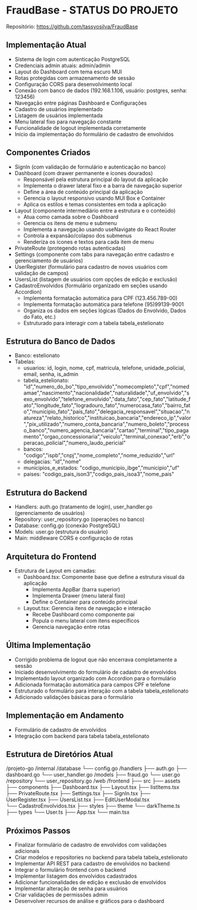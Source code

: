 # FraudBase - STATUS DO PROJETO

Repositório: https://github.com/tassyosilva/FraudBase

## Implementação Atual
- Sistema de login com autenticação PostgreSQL
- Credenciais admin atuais: admin/admin
- Layout do Dashboard com tema escuro MUI
- Rotas protegidas com armazenamento de sessão
- Configuração CORS para desenvolvimento local
- Conexão com banco de dados (192.168.1.106, usuário: postgres, senha: 123456)
- Navegação entre páginas Dashboard e Configurações
- Cadastro de usuários implementado
- Listagem de usuários implementada
- Menu lateral fixo para navegação constante
- Funcionalidade de logout implementada corretamente
- Início da implementação do formulário de cadastro de envolvidos

## Componentes Criados
- SignIn (com validação de formulário e autenticação no banco)
- Dashboard (com drawer permanente e ícones dourados)
  - Responsável pela estrutura principal do layout da aplicação
  - Implementa o drawer lateral fixo e a barra de navegação superior
  - Define a área de conteúdo principal da aplicação
  - Gerencia o layout responsivo usando MUI Box e Container
  - Aplica os estilos e temas consistentes em toda a aplicação
- Layout (componente intermediário entre a estrutura e o conteúdo)
  - Atua como camada sobre o Dashboard
  - Gerencia os itens de menu e submenu
  - Implementa a navegação usando useNavigate do React Router
  - Controla a expansão/colapso dos submenus
  - Renderiza os ícones e textos para cada item de menu
- PrivateRoute (protegendo rotas autenticadas)
- Settings (componente com tabs para navegação entre cadastro e gerenciamento de usuários)
- UserRegister (formulário para cadastro de novos usuários com validação de campos)
- UsersList (listagem de usuários com opções de edição e exclusão)
- CadastroEnvolvidos (formulário organizado em seções usando Accordion)
  - Implementa formatação automática para CPF (123.456.789-00)
  - Implementa formatação automática para telefone (95)99139-9001
  - Organiza os dados em seções lógicas (Dados do Envolvido, Dados do Fato, etc.)
  - Estruturado para interagir com a tabela tabela_estelionato

## Estrutura do Banco de Dados
- Banco: estelionato
- Tabelas:
  - usuarios: id, login, nome, cpf, matricula, telefone, unidade_policial, email, senha, is_admin
  - tabela_estelionato: "id","numero_do_bo","tipo_envolvido","nomecompleto","cpf","nomedamae","nascimento","nacionalidade","naturalidade","uf_envolvido","sexo_envolvido","telefone_envolvido","data_fato","cep_fato","latitude_fato","longitude_fato","logradouro_fato","numerocasa_fato","bairro_fato","municipio_fato","pais_fato","delegacia_responsavel","situacao","natureza","relato_historico","instituicao_bancaria","endereco_ip","valor","pix_utilizado","numero_conta_bancaria","numero_boleto","processo_banco","numero_agencia_bancaria","cartao","terminal","tipo_pagamento","orgao_concessionaria","veiculo","terminal_conexao","erb","operacao_policial","numero_laudo_pericial"
  - bancos: "codigo","ispb","cnpj","nome_completo","nome_reduzido","url"
  - delegacias: "id","nome"
  - municipios_e_estados: "codigo_municipio_ibge","municipio","uf"
  - paises: "codigo_pais_ison3","codigo_pais_isoa3","nome_pais"


## Estrutura do Backend
- Handlers: auth.go (tratamento de login), user_handler.go (gerenciamento de usuários)
- Repository: user_repository.go (operações no banco)
- Database: config.go (conexão PostgreSQL)
- Models: user.go (estrutura do usuário)
- Main: middleware CORS e configuração de rotas

## Arquitetura do Frontend
- Estrutura de Layout em camadas:
  - Dashboard.tsx: Componente base que define a estrutura visual da aplicação
    - Implementa AppBar (barra superior)
    - Implementa Drawer (menu lateral fixo)
    - Define o Container para conteúdo principal
  - Layout.tsx: Gerencia itens de navegação e interação
    - Recebe Dashboard como componente pai
    - Popula o menu lateral com itens específicos
    - Gerencia navegação entre rotas

## Última Implementação
- Corrigido problema de logout que não encerrava completamente a sessão
- Iniciado desenvolvimento do formulário de cadastro de envolvidos
- Implementado layout organizado com Accordion para o formulário
- Adicionada formatação automática para campos CPF e telefone
- Estruturado o formulário para interação com a tabela tabela_estelionato
- Adicionado validações básicas para o formulário

## Implementação em Andamento
- Formulário de cadastro de envolvidos
- Integração com backend para tabela tabela_estelionato

## Estrutura de Diretórios Atual
/projeto-go
  /internal
    /database
      └── config.go
    /handlers
      ├── auth.go
      ├── dashboard.go
      └── user_handler.go
    /models
      ├── fraud.go
      └── user.go
    /repository
      └── user_repository.go
  /web
    /frontend
      ├── src
        ├── assets
        ├── components
          ├── Dashboard.tsx
          ├── Layout.tsx
          ├── listItems.tsx
          ├── PrivateRoute.tsx
          ├── Settings.tsx
          ├── SignIn.tsx
          ├── UserRegister.tsx
          ├── UsersList.tsx
          ├── EditUserModal.tsx     
          └── CadastroEnvolvidos.tsx
        ├── styles
        ├── theme
          └── darkTheme.ts
        ├── types
          └── User.ts
        ├── App.tsx
        └── main.tsx
## Próximos Passos
- Finalizar formulário de cadastro de envolvidos com validações adicionais
- Criar modelos e repositories no backend para tabela tabela_estelionato
- Implementar API REST para cadastro de envolvidos no backend
- Integrar o formulário frontend com o backend
- Implementar listagem dos envolvidos cadastrados
- Adicionar funcionalidades de edição e exclusão de envolvidos
- Implementar alteração de senha para usuários
- Criar validações de permissões admin
- Desenvolver recursos de análise e gráficos para o dashboard
